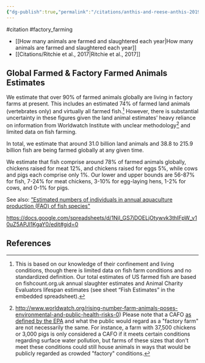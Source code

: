 ```yaml
---
{"dg-publish":true,"permalink":"/citations/anthis-and-reese-anthis-2019/","created":"2025-10-23T17:42:45.465+01:00","updated":"2025-10-23T18:06:08.858+01:00"}
---
```


#citation #factory_farming 

- [[How many animals are farmed and slaughtered each year\|How many animals are farmed and slaughtered each year]]
- [[Citations/Ritchie et al., 2017\|Ritchie et al., 2017]]
## Global Farmed & Factory Farmed Animals Estimates
We estimate that over 90% of farmed animals globally are living in factory farms at present. This includes an estimated 74% of farmed land animals (vertebrates only) and virtually all farmed fish.[^1] However, there is substantial uncertainty in these figures given the land animal estimates’ heavy reliance on information from Worldwatch Institute with unclear methodology[^2] and limited data on fish farming.

In total, we estimate that around 31.0 billion land animals and 38.8 to 215.9 billion fish are being farmed globally at any given time.

We estimate that fish comprise around 78% of farmed animals globally, chickens raised for meat 12%, and chickens raised for eggs 5%, while cows and pigs each comprise only 1%. Our lower and upper bounds are 56-87% for fish, 7-24% for meat chickens, 3-10% for egg-laying hens, 1-2% for cows, and 0-1% for pigs.

See also: [”Estimated numbers of individuals in annual aquaculture production (FAO) of fish species"](http://fishcount.org.uk/studydatascreens2/2015/numbers-of-farmed-fish-B0-2015.php?countrysort=United%252BStates%252Bof%252BAmerica)

https://docs.google.com/spreadsheets/d/1Njl_GS7jDOELjOtywvk3thIFpW_v10uZ5APJl1KgaY0/edit#gid=0

## References
[^1]: This is based on our knowledge of their confinement and living conditions, though there is limited data on fish farm conditions and no standardized definition. Our total estimates of US farmed fish are based on fishcount.org.uk annual slaughter estimates and Animal Charity Evaluators lifespan estimates (see sheet “Fish Estimates” in the embedded spreadsheet).
[^2]: http://www.worldwatch.org/rising-number-farm-animals-poses-environmental-and-public-health-risks-0) Please note that a CAFO [as defined by the EPA](https://www3.epa.gov/npdes/pubs/sector_table.pdf) and what the public would regard as a "factory farm" are not necessarily the same. For instance, a farm with 37,500 chickens or 3,000 pigs is only considered a CAFO if it meets certain conditions regarding surface water pollution, but farms of these sizes that don't meet these conditions could still house animals in ways that would be publicly regarded as crowded "factory" conditions.
 

